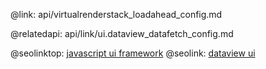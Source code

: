 @link: api/virtualrenderstack_loadahead_config.md

@relatedapi:
	api/link/ui.dataview_datafetch_config.md

@seolinktop: [javascript ui framework](https://webix.com)
@seolink: [dataview ui](https://webix.com/widget/dataview/)